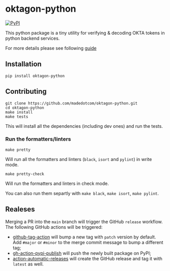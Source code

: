 

# oktagon-python
[![PyPI](https://img.shields.io/pypi/v/oktagon-python?logo=pypi&logoColor=white&style=for-the-badge)](https://pypi.org/project/oktagon-python/)

This python package is a tiny utility for verifying & decoding OKTA tokens in python backend services.

For more details please see following [guide](https://github.com/madedotcom/oktagon/docs/oktagon_integration.md)

## Installation

```shell
pip install oktagon-python
```

## Contributing

```shell
git clone https://github.com/madedotcom/oktagon-python.git
cd oktagon-python
make install
make tests
```

This will install all the dependencies (including dev ones) and run the tests.

### Run the formatters/linters

```shell
make pretty
```

Will run all the formatters and linters (`black`, `isort` and `pylint`) in write mode.


```shell
make pretty-check
```

Will run the formatters and linters in check mode.

You can also run them separtly with `make black`, `make isort`, `make pylint`.

## Realeses

Merging a PR into the `main` branch will trigger the GitHub `release` workflow. \
The following GitHub actions will be triggered:

- [github-tag-action](https://github.com/anothrNick/github-tag-action) will bump a new tag with `patch` version by default. Add `#major` or `#minor` to the merge commit message to bump a different tag;
- [gh-action-pypi-publish](https://github.com/pypa/gh-action-pypi-publish) will push the newly built package on PyPI;
- [action-automatic-releases](https://github.com/marvinpinto/action-automatic-releases) will create the GitHub release and tag it with `latest` as well.
